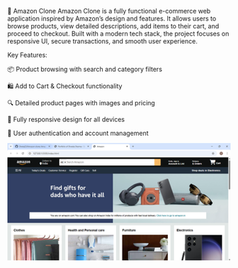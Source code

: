 🛒 Amazon Clone
Amazon Clone is a fully functional e-commerce web application inspired by Amazon’s design and features. It allows users to browse products, view detailed descriptions, add items to their cart, and proceed to checkout. Built with a modern tech stack, the project focuses on responsive UI, secure transactions, and smooth user experience.

Key Features:

📦 Product browsing with search and category filters

🛍️ Add to Cart & Checkout functionality

🔍 Detailed product pages with images and pricing

📱 Fully responsive design for all devices

🔐 User authentication and account management


![amazon.png](https://github.com/Shwta23/Amozon-clone/blob/main/amazon.png)

